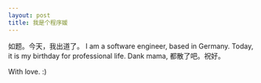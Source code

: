 ```yaml
---
layout: post
title: 我是个程序媛
---
```


如题。今天，我出道了。
I am a software engineer, based in Germany. Today, it is my birthday for professional life.
Dank mama, 都散了吧。祝好。

With love. :)